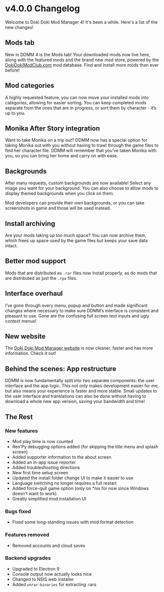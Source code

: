 # v4.0.0 Changelog

Welcome to Doki Doki Mod Manager 4! It's been a while. Here's a list of the new changes!

## Mods tab
New in DDMM 4 is the Mods tab! Your downloaded mods now live here, along with the featured mods and the brand new mod store, powered by the [DokiDokiModClub.com](https://dokidokimodclub.com) mod database. Find and install more mods than ever before!

## Mod categories
A highly requested feature, you can now move your installed mods into categories, allowing for easier sorting. You can keep completed mods separate from the ones that are in progress, or sort them by character - it’s up to you.

## Monika After Story integration
Want to take Monika on a trip out? DDMM now has a special option for taking Monika out with you without having to trawl through the game files to find her character file. DDMM will remember that you’ve taken Monika with you, so you can bring her home and carry on with ease.

## Backgrounds
After many requests, custom backgrounds are now available! Select any image you want for your background. You can also choose to allow mods to display themed backgrounds when you click on them.

Mod developers can provide their own backgrounds, or you can take screenshots in game and those will be used instead.

## Install archiving
Are your mods taking up too much space? You can now archive them, which frees up space used by the game files but keeps your save data intact.

## Better mod support
Mods that are distributed as `.rar` files now install properly, as do mods that are distributed as just the `.rpa` files.

## Interface overhaul
I’ve gone through every menu, popup and button and made significant changes where necessary to make sure DDMM’s interface is consistent and pleasant to use. Gone are the confusing full screen text inputs and ugly context menus!

## New website
The [Doki Doki Mod Manager website](https://doki.space) is now cleaner, faster and has more information. Check it out!

## Behind the scenes: App restructure
DDMM is now fundamentally split into two separate components: the user interface and the app logic. This not only makes development easier for me, but also means your experience is faster and more stable. Small updates to the user interface and translations can also be done without having to download a whole new app version, saving your bandwidth and time!

## The Rest
### New features
* Mod play time is now counted
* Ren'Py debugging options added (for skipping the title menu and splash screen)
* Added supporter information to the about screen
* Added an in-app issue reporter
* Added troubleshooting directions
* New first time setup screen
* Updated the install folder change UI to make it easier to use
* Language switching no longer requires a full restart
* Added force-quit game option (only on *nix for now since Windows doesn't want to work)
* Greatly simplified mod installation UI

### Bugs fixed
* Fixed some long-standing issues with mod format detection

### Features removed
* Removed accounts and cloud saves

### Backend upgrades
* Upgraded to Electron 9
* Console output now actually looks nice
* Changed to NSIS web installer
* Added `unrar-binaries` for extracting .rars
